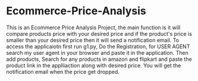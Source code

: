 # Ecommerce-Price-Analysis
This is an Ecommerce Price Analysis Project, the main function is it will compare products price with your desired price
and if the product's price is smaller than your desired price then it will send a notification email.
To access the applicaiotn first run g1.py,
Do the Registration,
for USER AGENT search my user agent in your browser and paste it in the application.
Then add products,
Search for any products in amazon and flipkart and paste the product link in the applliaction along with desired price.
You will get the notification email when the price get dropped.
